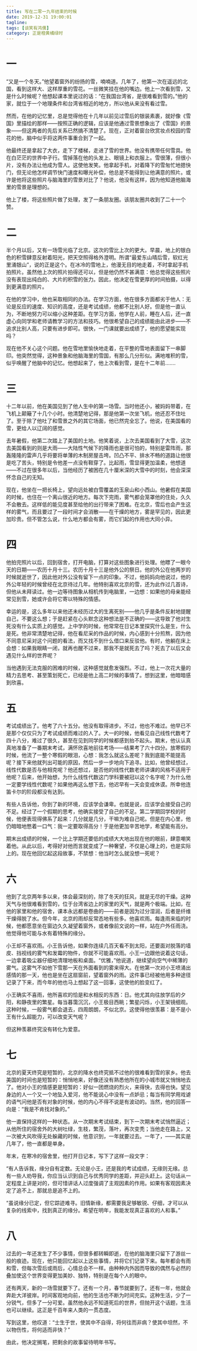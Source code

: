 ```yaml
---
title: 写在二零一九年结束的时候
date: 2019-12-31 19:00:01
tagline: 
tags: [谈笑有鸿儒]
category: 正是橙黄橘绿时
---
```

# 一
“又是一个冬天。”他望着窗外的纷扬的雪，喃喃道。几年了，他第一次在遥远的北国，看到这样大、这样厚重的雪花。一丝微笑挂在他的嘴边。他上一次看到雪，又是什么时候呢？他想起课本里说过的话：“在我国台湾省，是很难看到雪的。”他的家，就位于一个地理条件和台湾省相近的地方，所以他从来没有看过雪。  

然而，在他的记忆里，总是觉得他在十几年以前见过雪后的银装素裹，就好像《雪国》里描绘的那样——按照正确的逻辑，应该是他通过雪景想象出了《雪国》的景象——但这两者的先后关系已然搞不清楚了。现在，正对着窗台欣赏妆点校园的雪花的他，脑中似乎将这两件事重合到了一起。  

他最终还是拿起了大衣，走下了楼梯，走进了雪的世界。他没有携带任何雪具。他在白茫茫的世界中孑行。雪掉落在他的头发上、眼镜上和衣服上。雪很薄，但很小片，没有办法让他成为雪人。这使他发笑。他拿起手机，对着降下的雪匆忙地摁快门，但无论他怎样调节快门速度和曝光补偿，他总是不能得到让他满意的照片。或许是他将这些照片与脑海里的雪景对比了？他说，他没有这样，因为他知道他脑海里的雪景是理想的。  

他上了楼，将这些照片做了处理，发了一条朋友圈。该朋友圈共收到了二十一个赞。  

# 二
半个月以后，又有一场雪光临了北京。这次的雪比上次的更大。早晨，地上的银白色的积雪肆意反射着阳光，把天空照得格外澄明。所谓“最爱东山晴后雪，软红光里涌银山”，说的正是这个。在冰冷的雪地上，他漫无目的地走着，不时拿起手机拍照片。虽然他上次的照片拍得还可以，但是他仍然不甚满意：他总觉得这些照片没有表现出纯白的、大片的积雪的张力。因此，他决定在雪更厚的时间拍摄，以得到更满意的照片。  

在他的学习中，他也采取相同的办法。在学习方面，他在很多方面都劣于他人：无论是反应的速度、知识的高度，还是考试成绩，他都不比别人好。但是他一直认为，不断地努力可以缩小这种差距。在学习方面，他学在人前，睡在人后，还一直虚心向同学和老师请教学习的方法和技巧。他很希望自己的成绩能由此进步——不追求比别人高，只要有进步即可。很快，一门课就要出成绩了，他的愿望能实现吗？    

现在他不关心这个问题。他在雪地里愉快地走着，在平整的雪地表面留下一串脚印。他突然觉得，这种景象和他脑海里的雪国，有那么几分形似。满地堆积的雪，似乎唤醒了他脑中的记忆。他想起来了，他上次看到雪，是在十二年前……. 

# 三
十二年以前，他在美国见到了他人生中的第一场雪。当时他还小，被妈妈带着，在飞机上颠簸了十几个小时。他清楚地记得，那是他第一次坐飞机，他还忍不住吐了。至于除了他吐了和雪景之外的其它场面，他已然完全忘了。他说，在美国看的雪，更给人以辽阔的感觉。  

去年暑假，他第二次踏上了美国的土地。他笑着说，上次去美国看到了大雪，这次去美国看到的则是大雨——大陆性气候下的降雨也是很可怕的，特别是雷阵雨，那轰隆隆的雷声几乎将要将单薄的木制房屋击垮。凹凸不平、排水不畅的道路让他很是吃了苦头，特别是令他差一点没有鞋穿了。比起雨，雪显得更加温柔，他想道——不过在很多年以后，当他经历了被困在几十厘米深的大雪中的时刻，他会深深怀念自己的无知。  

现在，他坐在一把长椅上，望向远处被白雪覆盖的玉泉山和小西山。他暑假在美国的时候，也住在一个离山很近的地方。每次下完雨，雾气都会笼罩他的住处，久久不会散去。这样低的能见度甚至给他的出行带来了困难。在北京，雪后也会产生这样的雾气，而且要过了一段时间才会消散——在干燥的地方，雾是罕见的，因此更加珍贵。但不管怎么说，什么地方都会有雾，而它们起的作用也大同小异。 

# 四
他拍完照片以后，回到宿舍，打开电脑，打算对这些图象进行处理。他瞟了一眼今天的日期——农历十月十三。农历十月十三是他外公的祭日。他的外公在他两岁的时候就逝世了，因此他对外公没有留下一点的印象。不过，他妈妈向他说过，他的外公年轻的时候曾经在北京待过几年。他特别喜欢北京的雪，还为此作过几首诗，但他从未拜读过。他一边等待图象从相机传到电脑里，一边想：如果他的母亲能经常见到雪，她或许会将它寄以特殊的情感。    

幸运的是，这么多年以来他还未经历过大的生离死别——他几乎是条件反射地提醒自己，不要这么想；于是赶紧在心头默念这种想法是不正确的——这导致了他对生死没有什么实质上的感觉。上中学的时候，他常常在日记本里探究什么是生，什么是死。他非常清楚地记得，他在看尼采的作品的时候，内心感到十分煎熬，因为他不同意尼采对这个问题的看法，而又找不到什么借口来反驳他。有时，他躺在床上会想：如果我眼睛一闭，就再也醒不过来，那我不是就死去了吗？死去了以后又会遇见什么样的世界呢？  

当他遇到无法克服的困难的时候，这种感觉就愈发强烈。不过，他上一次花大量的精力去思考、甚至策划死亡，已经是他上高二时候的事情了。想到这里，他暗暗感到欣喜。  

# 五
考试成绩出了。他考了六十五分。他没有取得进步。不过，他也不难过。他早已不是那个仅仅只为了考试成绩而难过的人了。大一的时候，他看见自己线性代数考了四十八分，难过了很久，甚至在见到同学的时候都感到抬不起头。期末，他认认真真地准备了一番期末考试，满怀欣喜地前往考场——结果考了六十四分。放寒假的时候，他流了一整个寒假的眼泪，心想：我怎么就这么差呢？我到底能不能提高呢？接下来他就列出可能的原因，然后一步一步地向下追寻。比如，他曾经想过，线性代数是否与他相克呢？他还想过，是否他的线性代数老师讲课的风格不适用于他呢？后来，他开始想，为什么线性代数这门学科要被冠以这个名字呢？为什么他一定要学线性代数呢？如果他再这么想下去，他迟早有一天会变成休谟。所幸他连笛卡尔的阶段都没有达到。  

有些人告诉他，你到了新的环境，应该学会谦卑。也就是说，应该学会接受自己的不足。经过了一个假期的思考，他确实接受了自己的不足。第二学期回学校的时候，他便表现得佛系了起来：几分就是几分，干嘛为难自己呢。但是在内心里，他仍暗暗地憋着一口气：我一定要取得高分！于是他更加辛苦地学，希望能有高分。  

期末出成绩的时候，一个比上学期还要低的成绩大大地出现在他的眼前，肆意嘲笑着他。从此以后，考得好对他而言就变成了一种奢望，不仅是心理上的，也是实际上的。现在他回忆起这段故事，不禁想：他当时怎么就没想一死呢？  

# 六
他到了北京两年多以来，体会最深刻的，除了冬天的狂风，就是无尽的干燥。这种天气与他很难看到雪的，位于台湾省边上的家里的天气，就是两个极端。比如，在他的家里和他的宿舍，课本永远都是卷曲的——前者是因为过分湿润，后者是纤维干燥得脱了水。但今年，北京的雨却反常态地有些多。他喜欢雨。每逢雨来临的时候，他都愿意坐在窗边久久凝望着窗外，或者像前文说的一样，站在户外任雨浇。他觉得他可能与水有着特殊的缘分。  

小王却不喜欢雨。小王告诉他，如果你连续几百天看不到太阳，还要面对脱落的墙皮、挡视线的雾气和发霉的物件，你就不可能喜欢雨。小王一边跟他说着这句话，一边拿着吸尘器仔细地清理地板和桌面。“优雅，”他说道，继续望向空气中稀薄的雾气。这雾气不如他下雪那一天在外面看到的雾来得大。在他第一次对小王喷涌出感情的那一天，他也是坐在这扇窗前，望着窗外的雨。这件事已经被他用多种途径记录了下来，而今年的他也马上想起了这一回事，这使他的脸变红了。  

小王确实不喜雨，他所喜欢的恰是和水相反的东西：日。他尤其向往放学后的夕阳，和静夜里的繁星。每当暮霭沉沉，小王极目西眺；繁星闪烁，小王架镜细观。这种时候，一般雾气都会退去，四周朗朗，不似北京。这使得他很羡慕：是不是小王有什么超能力，可以改变天气呢？  

但这种羡慕终究没有转化为爱意。  

# 七
北京的夏天终究是短暂的，北京的降水也终究抵不过他的很难看到雪的家乡。他去美国的时间也是短暂的：悄悄地来，好像还没有熟悉他所在的小城市就又悄悄地去了。他对小王的情感更是短暂的：好似一团燃烧的烈火，来得快，去得也快。望见身边的人一个又一个地坠入爱河，他不能说心中没有一点妒忌；每当有同学用戏谑的语气问他是否有对象的时候，他的内心不得不说是有波动的。当然，他的回答一向是：“我是不肯找对象的。”  

他一直保持这样的一种状态。从一次期末考试结束，到下一次期末考试悄然逼近；从他所住的宿舍外的大树吐绿，生枝，繁茂，落叶，再次变秃；当他走在路上，又一次被大风吹得无处躲藏的时候，他意识到，一年就要过去。一年了，——其实是几年了，他一直都是单身。  

年末，在寒冷的宿舍里，他打开日记本，写下了这样一段文字：  

“有人告诉我，缘分自有定数。无论是小王，还是我的考试成绩，无缘则无缘。总有一些人劝导我，你应当认识到自己与优秀同学的差距，并迎头赶上。这句话从一定程度上讲是对的，但可惜讲话人过度强调了主观因素的作用。如果有客观因素决定了追不上，那就总是追不上的。  

“虽说缘分已定，但它踪迹难寻。旧情新缘，都需要我足够敏锐、仔细，才可以从复杂的线索中，找到真正的缘分。希望在明年，我能发现真正喜欢的人和事。”  

# 八
过去的一年还发生了不少事情，但很多都转瞬即逝，在他的脑海里只留下了游丝一般的痕迹。现在，他只能回忆起以上这些事情，并将它们记录下来。每年都会有雨和雪，但每次雪后或雨后，心情总会不一样。由种种内外因而导致的偶然与必然的叠加使这个世界变得更加美妙、独特，特别是在每个人的眼中。  

还有两天，新的一场雪就要下了。还有一个月，春节就要到了。还有一年，他就会奔赴大洋彼岸。时间客观地向前，他的生活也不断为时间充实。这种生活，少了一分锐气，但多了一分可爱。虽然他永远不知道死后的世界，但抛开这个话题，生活也可以继续。这正是千百年来人类的一贯态度。  

写到这里，他叹道：“士生于世，使其中不自得，将何往而非病？使其中坦然，不以物伤性，将何适而非快？”  

由此，他决定搁笔，把剩余的故事留待明年书写。  